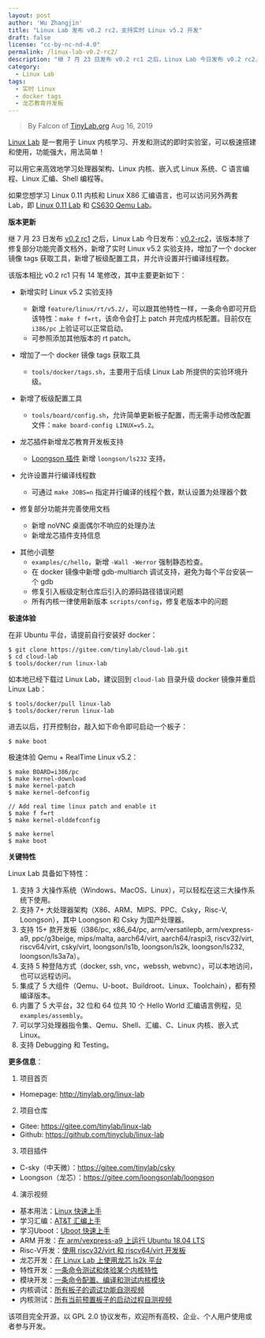 ```yaml
---
layout: post
author: 'Wu Zhangjin'
title: "Linux Lab 发布 v0.2 rc2，支持实时 Linux v5.2 开发"
draft: false
license: "cc-by-nc-nd-4.0"
permalink: /linux-lab-v0.2-rc2/
description: "继 7 月 23 日发布 v0.2 rc1 之后，Linux Lab 今日发布 v0.2 rc2，新增了实时 Linux v5.2 实验支持，新增了龙芯教育开发板 ls232 支持，增加了一个 docker 镜像 tags 获取工具，新增了板级配置工具，并允许设置并行编译线程数。"
category:
  - Linux Lab
tags:
  - 实时 Linux
  - docker tags
  - 龙芯教育开发板
---
```


> By Falcon of [TinyLab.org][1]
> Aug 16, 2019

[Linux Lab](/linux-lab) 是一套用于 Linux 内核学习、开发和测试的即时实验室，可以极速搭建和使用，功能强大，用法简单！

可以用它来高效地学习处理器架构、Linux 内核、嵌入式 Linux 系统、C 语言编程、Linux 汇编、Shell 编程等。

如果您想学习 Linux 0.11 内核和 Linux X86 汇编语言，也可以访问另外两套 Lab，即 [Linux 0.11 Lab](/linux-0.11-lab) 和 [CS630 Qemu Lab](/cs630-qemu-lab)。

**版本更新**

继 7 月 23 日发布 [v0.2 rc1](https://gitee.com/tinylab/linux-lab/tree/v0.2-rc1/) 之后，Linux Lab 今日发布：[v0.2-rc2](https://gitee.com/tinylab/linux-lab/tree/v0.2-rc2/)，该版本除了修复部分功能完善文档外，新增了实时 Linux v5.2 实验支持，增加了一个 docker 镜像 tags 获取工具，新增了板级配置工具，并允许设置并行编译线程数。

该版本相比 v0.2 rc1 只有 14 笔修改，其中主要更新如下：

  - 新增实时 Linux v5.2 实验支持
    * 新增 `feature/linux/rt/v5.2/`，可以跟其他特性一样，一条命令即可开启该特性：`make f f=rt`，该命令会打上 patch 并完成内核配置。目前仅在 `i386/pc` 上验证可以正常启动。
    * 可参照添加其他版本的 rt patch。

  - 增加了一个 docker 镜像 tags 获取工具
    * `tools/docker/tags.sh`，主要用于后续 Linux Lab 所提供的实验环境升级。

  - 新增了板级配置工具
    * `tools/board/config.sh`，允许简单更新板子配置，而无需手动修改配置文件：`make board-config LINUX=v5.2`。

  - 龙芯插件新增龙芯教育开发板支持
    * [Loongson 插件](https://gitee.com/loongsonlab/loongson) 新增 `loongson/ls232` 支持。

  - 允许设置并行编译线程数
    * 可通过 `make JOBS=n` 指定并行编译的线程个数，默认设置为处理器个数

  - 修复部分功能并完善使用文档
    * 新增 noVNC 桌面偶尔不响应的处理办法
    * 新增龙芯插件支持信息

  * 其他小调整
    * `examples/c/hello`，新增 `-Wall -Werror` 强制静态检查。
    * 在 docker 镜像中新增 gdb-multiarch 调试支持，避免为每个平台安装一个 gdb
    * 修复引入板级定制仓库后引入的源码路径错误问题
    * 所有内核一律使用新版本 `scripts/config`，修复老版本中的问题

**极速体验**

在非 Ubuntu 平台，请提前自行安装好 docker：

    $ git clone https://gitee.com/tinylab/cloud-lab.git
    $ cd cloud-lab
    $ tools/docker/run linux-lab

如本地已经下载过 Linux Lab，建议回到 `cloud-lab` 目录升级 docker 镜像并重启 Linux Lab：

    $ tools/docker/pull linux-lab
    $ tools/docker/rerun linux-lab

进去以后，打开控制台，敲入如下命令即可启动一个板子：

    $ make boot

极速体验 Qemu + RealTime Linux v5.2：

    $ make BOARD=i386/pc
    $ make kernel-download
    $ make kernel-patch
    $ make kernel-defconfig

    // Add real time linux patch and enable it
    $ make f f=rt
    $ make kernel-olddefconfig

    $ make kernel
    $ make boot

**关键特性**

Linux Lab 具备如下特性：

1. 支持 3 大操作系统（Windows、MacOS、Linux），可以轻松在这三大操作系统下使用。
2. 支持 7+ 大处理器架构（X86、ARM、MIPS、PPC、Csky，Risc-V, Loongson），其中 Loongson 和 Csky 为国产处理器。
3. 支持 15+ 款开发板（i386/pc, x86_64/pc, arm/versatilepb, arm/vexpress-a9, ppc/g3beige, mips/malta, aarch64/virt, aarch64/raspi3, riscv32/virt, riscv64/virt, csky/virt, loongson/ls1b, loongson/ls2k, loongson/ls232, loongson/ls3a7a）。
4. 支持 5 种登陆方式（docker, ssh, vnc，webssh, webvnc），可以本地访问，也可以远程访问。
5. 集成了 5 大组件（Qemu、U-boot、Buildroot、Linux、Toolchain），都有预编译版本。
6. 内置了 5 大平台，32 位和 64 位共 10 个 Hello World 汇编语言例程，见 `examples/assembly`。
7. 可以学习处理器指令集、Qemu、Shell、汇编、C、Linux 内核、嵌入式 Linux。
8. 支持 Debugging 和 Testing。

**更多信息**：

1. 项目首页
  - Homepage: <http://tinylab.org/linux-lab>

2. 项目仓库
  - Gitee: <https://gitee.com/tinylab/linux-lab>
  - Github:  <https://github.com/tinyclub/linux-lab>

3. 项目插件
  - C-sky（中天微）：<https://gitee.com/tinylab/csky>
  - Loongson（龙芯）：<https://gitee.com/loongsonlab/loongson>

4. 演示视频
  - 基本用法：[Linux 快速上手](http://showterm.io/6fb264246580281d372c6)
  - 学习汇编：[AT&T 汇编上手](http://showterm.io/0f0c2a6e754702a429269)
  - 学习Uboot：[Uboot 快速上手](http://showterm.io/11f5ae44b211b56a5d267)
  - ARM 开发：[在 arm/vexpress-a9 上运行 Ubuntu 18.04 LTS](http://showterm.io/c351abb6b1967859b7061)
  - Risc-V开发：[使用 riscv32/virt 和 riscv64/virt 开发板](http://showterm.io/37ce75e5f067be2cc017f)
  - 龙芯开发：[在 Linux Lab 上使用龙芯 ls2k 平台](http://showterm.io/1eca85a09775fd212d827)
  - 特性开发：[一条命令测试和体验某个内核特性](http://showterm.io/7edd2e51e291eeca59018)
  - 模块开发：[一条命令配置、编译和测试内核模块](http://showterm.io/26b78172aa926a316668d)
  - 内核调试：[所有板子的调试功能自测视频](http://showterm.io/0255c6a8b7d16dc116cbe)
  - 内核测试：[所有当前预置板子的启动过程自测视频](http://showterm.io/8cd2babf19e0e4f90897e)


该项目完全开源，以 GPL 2.0 协议发布，欢迎所有高校、企业、个人用户使用或者参与开发。

[1]: http://tinylab.org/
